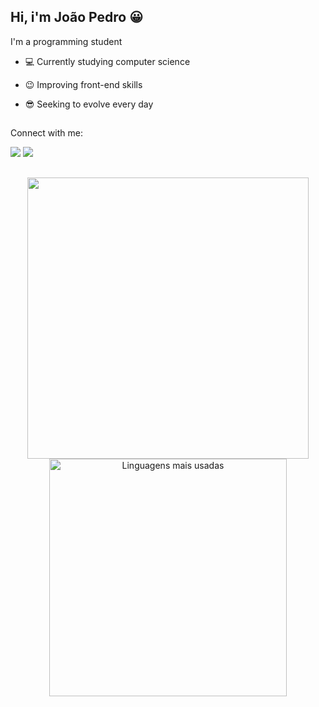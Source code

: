 ## Hi, i'm João Pedro 😀


 I'm a programming student

- 💻 Currently studying computer science
- 😉 Improving front-end skills
- 😎 Seeking to evolve every day

  ##

Connect with me:

<div>
  <a href="https://www.instagram.com/jpestevao_/" target="_blank"><img src="https://img.shields.io/badge/-Instagram-%23E4405F?style=for-the-badge&logo=instagram&logoColor=white" target="_blank"></a>
  <a href="https://www.linkedin.com/in/joaopedrobr/" target="_blank"><img src="https://img.shields.io/badge/-LinkedIn-%230077B5?style=for-the-badge&logo=linkedin&logoColor=white" target="_blank"></a> 
</div>

  ##

<div align="center">
<img width="450em" src="https://github-readme-stats.vercel.app/api?username=joaolouback&show_icons=true&theme=dracula" />
<img width="380em" alt="Linguagens mais usadas" src="https://github-readme-stats.vercel.app/api/top-langs/?username=joaolouback&layout=compact&theme=dracula"/>
</div>

